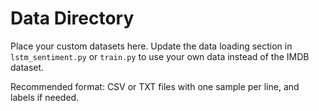 # Data Directory

Place your custom datasets here. Update the data loading section in `lstm_sentiment.py` or `train.py` to use your own data instead of the IMDB dataset.

Recommended format: CSV or TXT files with one sample per line, and labels if needed. 